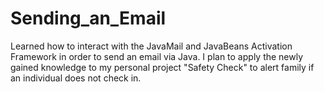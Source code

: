 # Sending_an_Email
Learned how to interact with the JavaMail and JavaBeans Activation Framework in order to send an email via Java. I plan to apply the newly gained knowledge to my personal project "Safety Check" to alert family if an individual does not check in.
